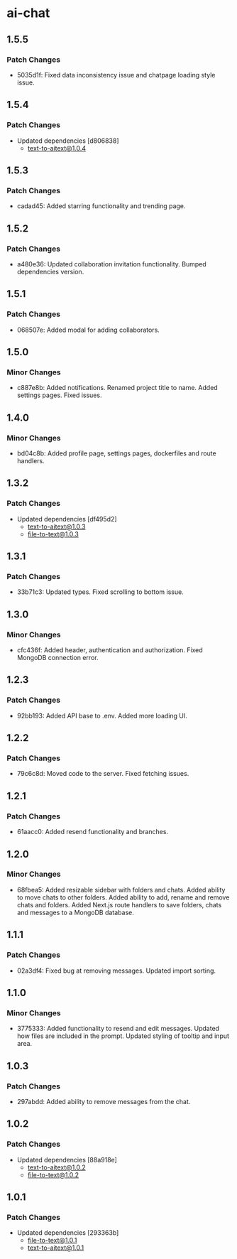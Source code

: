 # ai-chat

## 1.5.5

### Patch Changes

- 5035d1f: Fixed data inconsistency issue and chatpage loading style issue.

## 1.5.4

### Patch Changes

- Updated dependencies [d806838]
  - text-to-aitext@1.0.4

## 1.5.3

### Patch Changes

- cadad45: Added starring functionality and trending page.

## 1.5.2

### Patch Changes

- a480e36: Updated collaboration invitation functionality. Bumped dependencies version.

## 1.5.1

### Patch Changes

- 068507e: Added modal for adding collaborators.

## 1.5.0

### Minor Changes

- c887e8b: Added notifications. Renamed project title to name. Added settings pages. Fixed issues.

## 1.4.0

### Minor Changes

- bd04c8b: Added profile page, settings pages, dockerfiles and route handlers.

## 1.3.2

### Patch Changes

- Updated dependencies [df495d2]
  - text-to-aitext@1.0.3
  - file-to-text@1.0.3

## 1.3.1

### Patch Changes

- 33b71c3: Updated types. Fixed scrolling to bottom issue.

## 1.3.0

### Minor Changes

- cfc436f: Added header, authentication and authorization. Fixed MongoDB connection error.

## 1.2.3

### Patch Changes

- 92bb193: Added API base to .env. Added more loading UI.

## 1.2.2

### Patch Changes

- 79c6c8d: Moved code to the server. Fixed fetching issues.

## 1.2.1

### Patch Changes

- 61aacc0: Added resend functionality and branches.

## 1.2.0

### Minor Changes

- 68fbea5: Added resizable sidebar with folders and chats. Added ability to move chats to other folders. Added ability to add, rename and remove chats and folders. Added Next.js route handlers to save folders, chats and messages to a MongoDB database.

## 1.1.1

### Patch Changes

- 02a3df4: Fixed bug at removing messages. Updated import sorting.

## 1.1.0

### Minor Changes

- 3775333: Added functionality to resend and edit messages.
  Updated how files are included in the prompt.
  Updated styling of tooltip and input area.

## 1.0.3

### Patch Changes

- 297abdd: Added ability to remove messages from the chat.

## 1.0.2

### Patch Changes

- Updated dependencies [88a918e]
  - text-to-aitext@1.0.2
  - file-to-text@1.0.2

## 1.0.1

### Patch Changes

- Updated dependencies [293363b]
  - file-to-text@1.0.1
  - text-to-aitext@1.0.1
